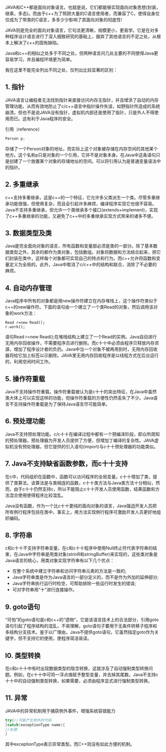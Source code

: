 JAVA和C++都是面向对象语言。也就是说，它们都能够实现面向对象思想(封装，继乘，多态)。而由于c++为了照顾大量的C语言使用者，而兼容了C，使得自身仅仅成为了带类的C语言，多多少少影响了其面向对象的彻底性!

JAVA则是完全的面向对象语言，它句法更清晰，规模更小，更易学。它是在对多种程序设计语言进行了深入细致研究的基础上，据弃了其他语言的不足之处，从根本上解决了c++的固有缺陷。

Java和c++的相似之处多于不同之处，但两种语言问几处主要的不同使得Java更容易学习，并且编程环境更为简单。

我在这里不能完全列出不同之处，仅列出比较显著的区别：

## **1. 指针**

JAVA语言让编程者无法找到指针来直接访问内存无指针，并且增添了自动的内存管理功能，从而有效地防止了c/c++语言中指针操作失误，如野指针所造成的系统崩溃。但也不是说JAVA没有指针，虚拟机内部还是使用了指针，只是外人不得使用而已。这有利于Java程序的安全。

引用（reference）

```java
Person p;
```

存储了一个Person对象的地址，而实际上这个对象被存储在内存空间的其他某个地方。这个名称p只是对象的一个引用，它并不是对象本身。在Java中这条语句只是创建了一个放置某个对象的存储地址的空间。可以将引用认为是普通变量语法中的指针。

## **2. 多重继承**

c++支持多重继承，这是c++的一个特征，它允许多父类派生一个类。尽管多重继承功能很强，但使用复杂，而且会引起许多麻烦，编译程序实现它也很不容易。Java不支持多重继承，但允许一个类继承多个接口(extends+implement)，实现了c++多重继承的功能，又避免了c++中的多重继承实现方式带来的诸多不便。

## **3. 数据类型及类**

Java是完全面向对象的语言，所有函数和变量部必须是类的一部分。除了基本数据类型之外，其余的都作为类对象，包括数组。对象将数据和方法结合起来，把它们封装在类中，这样每个对象都可实现自己的特点和行为。而c++允许将函数和变量定义为全局的。此外，Java中取消了c/c++中的结构和联合，消除了不必要的麻烦。

## **4. 自动内存管理**

Java程序中所有的对象都是用new操作符建立在内存堆栈上，这个操作符类似于c++的new操作符。下面的语句由一个建立了一个类Read的对象，然后调用该对象的work方法：

```
Read r=new Read();  
r.work();
```

语句Read r=new Read();在堆栈结构上建立了一个Read的实例。Java自动进行无用内存回收操作，不需要程序员进行删除。而c十十中必须由程序贝释放内存资源，增加了程序设计者的负扔。Java中当一个对象不被再用到时，无用内存回收器将给它加上标签以示删除。JAVA里无用内存回收程序是以线程方式在后台运行的，利用空闲时间工作。

## **5. 操作符重载**

Java不支持操作符重载。操作符重载被认为是c十十的突出特征，在Java中虽然类大体上可以实现这样的功能，但操作符重载的方便性仍然丢失了不少。Java语言不支持操作符重载是为了保持Java语言尽可能简单。

## **6. 预处理功能**

Java不支持预处理功能。c/c十十在编译过程中都有一个预编泽阶段，即众所周知的预处理器。预处理器为开发人员提供了方便，但增加丁编译的复杂性。JAVA虚拟机没有预处理器，但它提供的引入语句(import)与c十十预处理器的功能类似。

## **7. Java不支持缺省函数参数，而c十十支持**

在c中，代码组织在函数中，函数可以访问程序的全局变量。c十十增加了类，提供了类算法，该算法是与类相连的函数，c十十类方法与Java类方法十分相似，然而，由于c十十仍然支持c，所以不能阻止c十十开发人员使用函数，结果函数和方法混合使用使得程序比较混乱。

Java没有函数，作为一个比c十十更纯的面向对象的语言，Java强迫开发人员把所有例行程序包括在类中，事实上，用方法实现例行程序可激励开发人员更好地组织编码。

## **8. 字符串**

c和c十十不支持字符串变量，在c和c十十程序中使用Null终止符代表字符串的结束，在Java中字符串是用类对象(strinR和stringBuffer)来实现的，这些类对象是Java语言的核心，用类对象实现字符串有以下几个优点：

- 在整个系统中建立字符串和访问字符串元素的方法是一致的;
- Java字符串类是作为Java语言的一部分定义的，而不是作为外加的延伸部分;
- Java字符串执行运行时检空，可帮助排除一些运行时发生的错误;
- 可对字符串用“十”进行连接操作。

## **9. goto语句**

“可怕”的goto语句是c和c++的“遗物”，它是该语言技术上的合法部分，引用goto语句引起了程序结构的混乱，不易理解，goto语句子要用于无条件转移子程序和多结构分支技术。鉴于以广理由，Java不提供goto语句，它虽然指定goto作为关键字，但不支持它的使用，使程序简洁易读。

## **l0. 类型转换**

在c和c十十中有时出现数据类型的隐含转换，这就涉及了自动强制类型转换问题。例如，在c十十中可将一浮点值赋予整型变量，并去掉其尾数。Java不支持c十十中的自动强制类型转换，如果需要，必须由程序显式进行强制类型转换。

## **11. 异常**

JAVA中的异常机制用于捕获例外事件，增强系统容错能力

```java
try{//可能产生例外的代码  
}catch(exceptionType name){  
//处理  
}
```

其中exceptionType表示异常类型。而C++则没有如此方便的机制。
